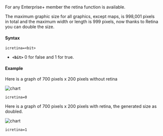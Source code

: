 For any Enterprise+ member the retina function is available.

The maximum graphic size for all graphics, except maps, is 998,001 pixels in total and the maximum width or length is 999 pixels, now thanks to Retina you can double the size.

#### Syntax


```
icretina=<bit>
```

- **`<bit>`** 0 for false and 1 for true.

#### Example

Here is a graph of 700 pixels x 200 pixels without retina


![chart](https://image-charts.com/chart?ichm=1cb6c47a7083c89618fe7b073cf5ce8a2c73665b72db2119b9dac434baeed8eb&cht=bvs&chd=s%3Atheresadifferencebetweenknowingthepathandwalkingthepath&chs=700x200&chxt=y&chf=b0%2Clg%2C90%2C03a9f4%2C0%2C3f51b5%2C1&icretina=0&icac=fgribreau)

```
icretina=0
```

Here is a graph of 700 pixels x 200 pixels with retina, the generated size as doubled.


![chart](https://image-charts.com/chart?ichm=eee5082545d27af84c7a3f2af95445080b1b1cc3b3d75a141af1d0c18a1fff27&cht=bvs&chd=s%3Atheresadifferencebetweenknowingthepathandwalkingthepath&chs=700x200&chxt=y&chf=b0%2Clg%2C90%2C03a9f4%2C0%2C3f51b5%2C1&icretina=1&icac=fgribreau)

```
icretina=1
```